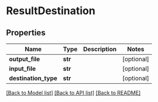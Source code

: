 # ResultDestination

## Properties
Name | Type | Description | Notes
------------ | ------------- | ------------- | -------------
**output_file** | **str** |  | [optional] 
**input_file** | **str** |  | [optional] 
**destination_type** | **str** |  | [optional] 

[[Back to Model list]](../README.md#documentation-for-models) [[Back to API list]](../README.md#documentation-for-api-endpoints) [[Back to README]](../README.md)


